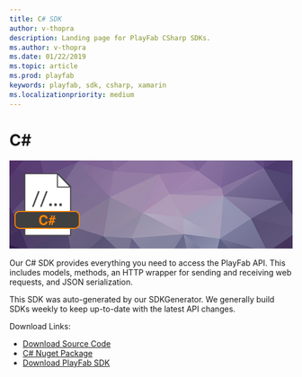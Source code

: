 ```yaml
---
title: C# SDK
author: v-thopra
description: Landing page for PlayFab CSharp SDKs.
ms.author: v-thopra
ms.date: 01/22/2019
ms.topic: article
ms.prod: playfab
keywords: playfab, sdk, csharp, xamarin
ms.localizationpriority: medium
---
```


# C#

![C# Image](./media/csharp1.png)

Our C# SDK provides everything you need to access the PlayFab API. This includes models, methods, an HTTP wrapper for sending and receiving web requests, and JSON serialization.

This SDK was auto-generated by our SDKGenerator. We generally build SDKs weekly to keep up-to-date with the latest API changes.

Download Links:

- [Download Source Code](https://github.com/PlayFab/CSharpSDK)
- [C# Nuget Package](https://www.nuget.org/packages/PlayFabAllSDK/)
- [Download PlayFab SDK](https://api.playfab.com/downloads/csharp)